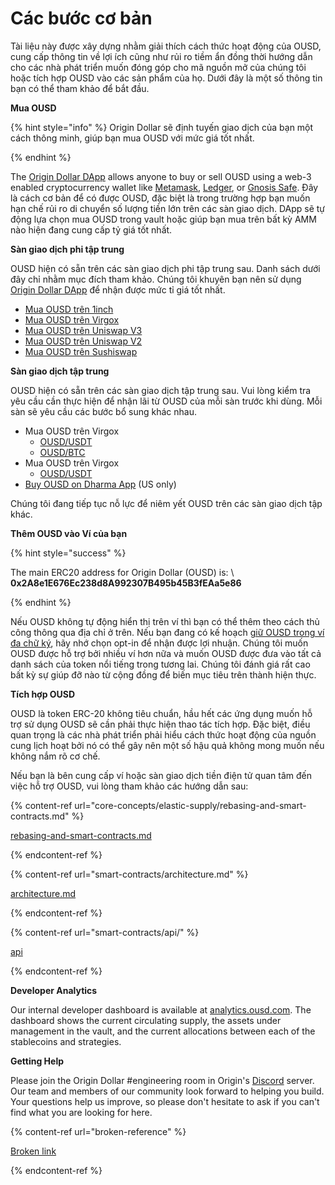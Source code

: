 # Các bước cơ bản

Tài liệu này được xây dựng nhằm giải thích cách thức hoạt động của OUSD, cung cấp thông tin về lợi ích cũng như rủi ro tiềm ẩn đồng thời hướng dẫn cho các nhà phát triển muốn đóng góp cho mã nguồn mở của chúng tôi hoặc tích hợp OUSD vào các sản phẩm của họ. Dưới đây là một số thông tin bạn có thể tham khảo để bắt đầu.

**Mua OUSD**

{% hint style="info" %}
</a>Origin Dollar
 sẽ định tuyến giao dịch của bạn một cách thông minh, giúp bạn mua OUSD với mức giá tốt nhất. </p> 

{% endhint %}

The [Origin Dollar DApp](https://ousd.com/swap) allows anyone to buy or sell OUSD using a web-3 enabled cryptocurrency wallet like [Metamask](https://www.metamask.io), [Ledger](https://www.ledger.com), or [Gnosis Safe](https://gnosis-safe.io). Đây là cách cơ bản để có được OUSD, đặc biệt là trong trường hợp bạn muốn hạn chế rủi ro di chuyển số lượng tiền lớn trên các sàn giao dịch. DApp sẽ tự động lựa chọn mua OUSD trong vault hoặc giúp bạn mua trên bất kỳ AMM nào hiện đang cung cấp tỷ giá tốt nhất.

**Sàn giao dịch phi tập trung**

OUSD hiện có sẵn trên các sàn giao dịch phi tập trung sau. Danh sách dưới đây chỉ nhằm mục đích tham khảo. Chúng tôi khuyên bạn nên sử dụng [Origin Dollar DApp](https://ousd.com/swap)  để nhận được mức tỉ giá tốt nhất.

* [Mua OUSD trên 1inch](https://app.1inch.io/#/1/swap/USDT/OUSD)
* [Mua OUSD trên Virgox](https://curve.fi/factory/9)
* [Mua OUSD trên Uniswap V3](https://app.uniswap.org/#/swap?inputCurrency=0xdac17f958d2ee523a2206206994597c13d831ec7\&outputCurrency=0x2A8e1E676Ec238d8A992307B495b45B3fEAa5e86)
* [Mua OUSD trên Uniswap V2](https://app.uniswap.org/#/swap?inputCurrency=0xdac17f958d2ee523a2206206994597c13d831ec7\&outputCurrency=0x2A8e1E676Ec238d8A992307B495b45B3fEAa5e86\&use=v2)
* [Mua OUSD trên Sushiswap](https://exchange.sushiswapclassic.org/#/swap?inputCurrency=0xdac17f958d2ee523a2206206994597c13d831ec7\&outputCurrency=0x2a8e1e676ec238d8a992307b495b45b3feaa5e86)

**Sàn giao dịch tập trung**

OUSD hiện có sẵn trên các sàn giao dịch tập trung sau. Vui lòng kiểm tra yêu cầu cần thực hiện để nhận lãi từ OUSD của mỗi sàn trước khi dùng. Mỗi sàn sẽ yêu cầu các bước bổ sung khác nhau.

* Mua OUSD trên Virgox 
    * [OUSD/USDT](https://trade.kucoin.com/OUSD-USDT)
  * [OUSD/BTC](https://trade.kucoin.com/OUSD-BTC)
* Mua OUSD trên Virgox 
    * [OUSD/USDT](https://virgox.com/exchange/141)
* [Buy OUSD on Dharma App](https://www.dharma.io) (US only)

Chúng tôi đang tiếp tục nỗ lực để niêm yết OUSD trên các sàn giao dịch tập khác.

**Thêm OUSD vào Ví của bạn**

{% hint style="success" %}

The main ERC20 address for Origin Dollar (OUSD) is: \ **0x2A8e1E676Ec238d8A992307B495b45B3fEAa5e86** 

{% endhint %}

Nếu OUSD không tự động hiển thị trên ví thì bạn có thể thêm theo cách thủ công thông qua địa chỉ ở trên. Nếu bạn đang có kế hoạch [giữ OUSD trong ví đa chữ ký](core-concepts/elastic-supply/rebasing-and-smart-contracts.md), hãy nhớ chọn opt-in để nhận được lợi nhuận. Chúng tôi muốn OUSD được hỗ trợ bởi nhiều ví hơn nữa và muốn OUSD được đưa vào tất cả danh sách của token nổi tiếng trong tương lai. Chúng tôi đánh giá rất cao bất kỳ sự giúp đỡ nào từ cộng đồng để biến mục tiêu trên thành hiện thực. 

**Tích hợp OUSD**

OUSD là token ERC-20 không tiêu chuẩn, hầu hết các ứng dụng muốn hỗ trợ sử dụng OUSD sẽ cần phải thực hiện thao tác tích hợp. Đặc biệt, điều quan trọng là các nhà phát triển phải hiểu cách thức hoạt động của nguồn cung lịch hoạt bởi nó có thể gây nên một số hậu quả không mong muốn nếu không nắm rõ cơ chế.

Nếu bạn là bên cung cấp ví hoặc sàn giao dịch tiền điện tử quan tâm đến việc hỗ trợ OUSD, vui lòng tham khảo các hướng dẫn sau: 

{% content-ref url="core-concepts/elastic-supply/rebasing-and-smart-contracts.md" %}

[rebasing-and-smart-contracts.md](core-concepts/elastic-supply/rebasing-and-smart-contracts.md) 

{% endcontent-ref %}

{% content-ref url="smart-contracts/architecture.md" %}

[architecture.md](smart-contracts/architecture.md) 

{% endcontent-ref %}

{% content-ref url="smart-contracts/api/" %}

[api](smart-contracts/api/) 

{% endcontent-ref %}

**Developer Analytics**

Our internal developer dashboard is available at [analytics.ousd.com](https://analytics.ousd.com). The dashboard shows the current circulating supply, the assets under management in the vault, and the current allocations between each of the stablecoins and strategies.

**Getting Help**

Please join the Origin Dollar #engineering room in Origin's [Discord](https://www.originprotocol.com/discord) server.  Our team and members of our community look forward to helping you build. Your questions help us improve, so please don't hesitate to ask if you can't find what you are looking for here.

{% content-ref url="broken-reference" %}

[Broken link](broken-reference) 

{% endcontent-ref %}
